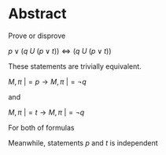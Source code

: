 # Abstract

Prove or disprove

$p \lor (q ~ U ~ (p \lor t)) \iff (q ~ U ~ (p \lor t))$ 

These statements are trivially equivalent. 

$M, \pi ~ |= p \rightarrow M, \pi ~ |= \neg{q}$ 

and

$M, \pi ~ |= t \rightarrow M, \pi ~ |= \neg{q}$

For both of formulas

Meanwhile, statements $p$ and $t$ is independent 

